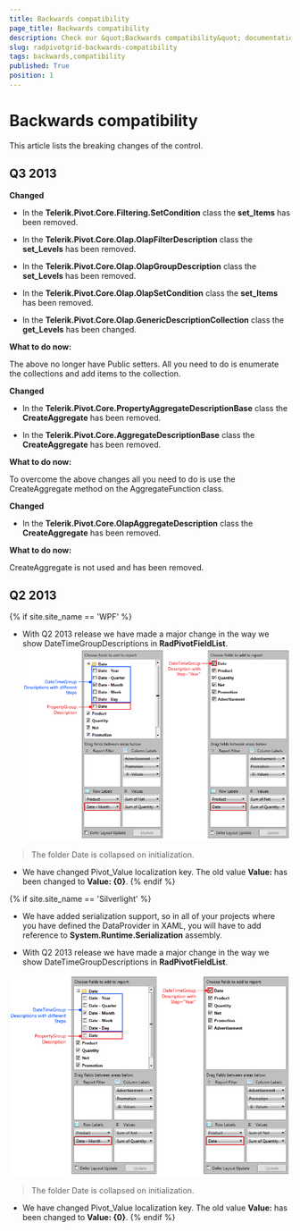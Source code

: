```yaml
---
title: Backwards compatibility
page_title: Backwards compatibility
description: Check our &quot;Backwards compatibility&quot; documentation article for the RadPivotGrid WPF control.
slug: radpivotgrid-backwards-compatibility
tags: backwards,compatibility
published: True
position: 1
---
```


# Backwards compatibility

This article lists the breaking changes of the control.      

## Q3 2013

__Changed__

* In the __Telerik.Pivot.Core.Filtering.SetCondition__ class the __set_Items__ has been removed.                      

* In the __Telerik.Pivot.Core.Olap.OlapFilterDescription__ class the __set_Levels__ has been removed.                      

* In the __Telerik.Pivot.Core.Olap.OlapGroupDescription__ class the __set_Levels__ has been removed.                      

* In the __Telerik.Pivot.Core.Olap.OlapSetCondition__ class the __set_Items__ has been removed.                      

* In the __Telerik.Pivot.Core.Olap.GenericDescriptionCollection__ class the __get_Levels__ has been changed.                      

__What to do now:__

The above no longer have Public setters. All you need to do is enumerate the collections and add items to the collection.              

__Changed__

* In the __Telerik.Pivot.Core.PropertyAggregateDescriptionBase__ class the __CreateAggregate__ has been removed.                      

* In the __Telerik.Pivot.Core.AggregateDescriptionBase__ class the __CreateAggregate__ has been removed.                      

__What to do now:__

To overcome the above changes all you need to do is use the CreateAggregate method on the AggregateFunction class.              

__Changed__

* In the __Telerik.Pivot.Core.OlapAggregateDescription__ class the __CreateAggregate__ has been removed.                      

__What to do now:__

CreateAggregate is not used and has been removed.              

## Q2 2013

{% if site.site_name == 'WPF' %}
* With Q2 2013 release we have made a major change in the way we show DateTimeGroupDescriptions in __RadPivotFieldList__.
![Rad Pivot Grid Backwards Compatibility Q 22013 01](images/RadPivotGrid_BackwardsCompatibility_Q22013_01.png)

>The folder Date is collapsed on initialization.                

* We have changed Pivot_Value localization key. The old value __Value:__ has been changed to __Value: {0}__.
{% endif %}

{% if site.site_name == 'Silverlight' %}
* We have added serialization support, so in all of your projects where you have defined the DataProvider in XAML, you will have to add reference to __System.Runtime.Serialization__ assembly.              

* With Q2 2013 release we have made a major change in the way we show DateTimeGroupDescriptions in __RadPivotFieldList__.

![Rad Pivot Grid Backwards Compatibility Q 22013 01](images/RadPivotGrid_BackwardsCompatibility_Q22013_01.png)

>The folder Date is collapsed on initialization.

* We have changed Pivot_Value localization key. The old value __Value:__ has been changed to __Value: {0}__.
{% endif %}